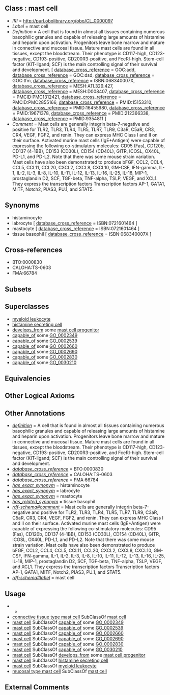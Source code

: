 
## Class : mast cell

 * *IRI* = http://purl.obolibrary.org/obo/CL_0000097
 * *Label* = mast cell
 * *Definition* = A cell that is found in almost all tissues containing numerous basophilic granules and capable of releasing large amounts of histamine and heparin upon activation. Progenitors leave bone marrow and mature in connective and mucosal tissue. Mature mast cells are found in all tissues, except the bloodstream. Their phenotype is CD117-high, CD123-negative, CD193-positive, CD200R3-positive, and FceRI-high. Stem-cell factor (KIT-ligand; SCF) is the main controlling signal of their survival and development. [ [database_cross_reference](../../ef/oboInOwl#hasDbXref.md) = GOC:add, [database_cross_reference](../../ef/oboInOwl#hasDbXref.md) = GOC:dsd, [database_cross_reference](../../ef/oboInOwl#hasDbXref.md) = GOC:tfm, [database_cross_reference](../../ef/oboInOwl#hasDbXref.md) = ISBN:068340007X, [database_cross_reference](../../ef/oboInOwl#hasDbXref.md) = MESH:A11.329.427, [database_cross_reference](../../ef/oboInOwl#hasDbXref.md) = MESH:D008407, [database_cross_reference](../../ef/oboInOwl#hasDbXref.md) = PMCID:PMC1312421, [database_cross_reference](../../ef/oboInOwl#hasDbXref.md) = PMCID:PMC2855166, [database_cross_reference](../../ef/oboInOwl#hasDbXref.md) = PMID:15153310, [database_cross_reference](../../ef/oboInOwl#hasDbXref.md) = PMID:16455980, [database_cross_reference](../../ef/oboInOwl#hasDbXref.md) = PMID:19671378, [database_cross_reference](../../ef/oboInOwl#hasDbXref.md) = PMID:212366338, [database_cross_reference](../../ef/oboInOwl#hasDbXref.md) = PMID:9354811 ]
 * *Comment* = Mast cells are generally integrin beta-7-negative and positive for TLR2, TLR3, TLR4, TLR5, TLR7, TLR9, C3aR, C5aR, CR3, CR4, VEGF, FGF2, and renin. They can express MHC Class I and II on their surface. Activated murine mast cells (IgE+Antigen) were capable of expressing the following co-stimulatory molecules: CD95 (Fas), CD120b, CD137 (4-1BB), CD153 (CD30L), CD154 (CD40L), GITR, ICOSL, OX40L, PD-L1, and PD-L2. Note that there was some mouse strain variation. Mast cells have also been demonstrated to produce bFGF, CCL2, CCL4, CCL5, CCL11, CCL20, CXCL2, CXCL8, CXCL10, GM-CSF, IFN-gamma, IL-1, IL-2, IL-3, IL-8, IL-10, IL-11, IL-12, IL-13, IL-16, IL-25, IL-18, MIP-1, prostaglandin D2, SCF, TGF-beta, TNF-alpha, TSLP, VEGF, and XCL1. They express the transcription factors Transcription factors AP-1, GATA1, MITF, Notch2, PIAS3, PU.1, and STAT5.

## Synonyms

 * histaminocyte
 * labrocyte [ [database_cross_reference](../../ef/oboInOwl#hasDbXref.md) = ISBN:0721601464 ]
 * mastocyte [ [database_cross_reference](../../ef/oboInOwl#hasDbXref.md) = ISBN:0721601464 ]
 * tissue basophil [ [database_cross_reference](../../ef/oboInOwl#hasDbXref.md) = ISBN:068340007X ]

## Cross-references

 * BTO:0000830
 * CALOHA:TS-0603
 * FMA:66784

## Subsets


## Superclasses

 * [myeloid leukocyte](../../CL/66/CL_0000766.md)
 * [histamine secreting cell](../../CL/74/CL_0002274.md)
 * [develops_from](../../RO/02/RO_0002202.md) some [mast cell progenitor](../../CL/31/CL_0000831.md)
 * [capable_of](../../RO/15/RO_0002215.md) some [GO_0002349](../../GO/49/GO_0002349.md)
 * [capable_of](../../RO/15/RO_0002215.md) some [GO_0002539](../../GO/39/GO_0002539.md)
 * [capable_of](../../RO/15/RO_0002215.md) some [GO_0002660](../../GO/60/GO_0002660.md)
 * [capable_of](../../RO/15/RO_0002215.md) some [GO_0002690](../../GO/90/GO_0002690.md)
 * [capable_of](../../RO/15/RO_0002215.md) some [GO_0002830](../../GO/30/GO_0002830.md)
 * [capable_of](../../RO/15/RO_0002215.md) some [GO_0030210](../../GO/10/GO_0030210.md)

## Equivalencies


## Other Logical Axioms


## Other Annotations

 * *[definition](../../IAO/15/IAO_0000115.md)* = A cell that is found in almost all tissues containing numerous basophilic granules and capable of releasing large amounts of histamine and heparin upon activation. Progenitors leave bone marrow and mature in connective and mucosal tissue. Mature mast cells are found in all tissues, except the bloodstream. Their phenotype is CD117-high, CD123-negative, CD193-positive, CD200R3-positive, and FceRI-high. Stem-cell factor (KIT-ligand; SCF) is the main controlling signal of their survival and development.
 * *[database_cross_reference](../../ef/oboInOwl#hasDbXref.md)* = BTO:0000830
 * *[database_cross_reference](../../ef/oboInOwl#hasDbXref.md)* = CALOHA:TS-0603
 * *[database_cross_reference](../../ef/oboInOwl#hasDbXref.md)* = FMA:66784
 * *[has_exact_synonym](../../ym/oboInOwl#hasExactSynonym.md)* = histaminocyte
 * *[has_exact_synonym](../../ym/oboInOwl#hasExactSynonym.md)* = labrocyte
 * *[has_exact_synonym](../../ym/oboInOwl#hasExactSynonym.md)* = mastocyte
 * *[has_related_synonym](../../ym/oboInOwl#hasRelatedSynonym.md)* = tissue basophil
 * *[rdf-schema#comment](../../nt/rdf-schema#comment.md)* = Mast cells are generally integrin beta-7-negative and positive for TLR2, TLR3, TLR4, TLR5, TLR7, TLR9, C3aR, C5aR, CR3, CR4, VEGF, FGF2, and renin. They can express MHC Class I and II on their surface. Activated murine mast cells (IgE+Antigen) were capable of expressing the following co-stimulatory molecules: CD95 (Fas), CD120b, CD137 (4-1BB), CD153 (CD30L), CD154 (CD40L), GITR, ICOSL, OX40L, PD-L1, and PD-L2. Note that there was some mouse strain variation. Mast cells have also been demonstrated to produce bFGF, CCL2, CCL4, CCL5, CCL11, CCL20, CXCL2, CXCL8, CXCL10, GM-CSF, IFN-gamma, IL-1, IL-2, IL-3, IL-8, IL-10, IL-11, IL-12, IL-13, IL-16, IL-25, IL-18, MIP-1, prostaglandin D2, SCF, TGF-beta, TNF-alpha, TSLP, VEGF, and XCL1. They express the transcription factors Transcription factors AP-1, GATA1, MITF, Notch2, PIAS3, PU.1, and STAT5.
 * *[rdf-schema#label](../../el/rdf-schema#label.md)* = mast cell

## Usage

 * -
 * [connective tissue type mast cell](../../CL/84/CL_0000484.md) SubClassOf [mast cell](../../CL/97/CL_0000097.md)
 * [mast cell](../../CL/97/CL_0000097.md) SubClassOf [capable_of](../../RO/15/RO_0002215.md) some [GO_0002349](../../GO/49/GO_0002349.md)
 * [mast cell](../../CL/97/CL_0000097.md) SubClassOf [capable_of](../../RO/15/RO_0002215.md) some [GO_0002539](../../GO/39/GO_0002539.md)
 * [mast cell](../../CL/97/CL_0000097.md) SubClassOf [capable_of](../../RO/15/RO_0002215.md) some [GO_0002660](../../GO/60/GO_0002660.md)
 * [mast cell](../../CL/97/CL_0000097.md) SubClassOf [capable_of](../../RO/15/RO_0002215.md) some [GO_0002690](../../GO/90/GO_0002690.md)
 * [mast cell](../../CL/97/CL_0000097.md) SubClassOf [capable_of](../../RO/15/RO_0002215.md) some [GO_0002830](../../GO/30/GO_0002830.md)
 * [mast cell](../../CL/97/CL_0000097.md) SubClassOf [capable_of](../../RO/15/RO_0002215.md) some [GO_0030210](../../GO/10/GO_0030210.md)
 * [mast cell](../../CL/97/CL_0000097.md) SubClassOf [develops_from](../../RO/02/RO_0002202.md) some [mast cell progenitor](../../CL/31/CL_0000831.md)
 * [mast cell](../../CL/97/CL_0000097.md) SubClassOf [histamine secreting cell](../../CL/74/CL_0002274.md)
 * [mast cell](../../CL/97/CL_0000097.md) SubClassOf [myeloid leukocyte](../../CL/66/CL_0000766.md)
 * [mucosal type mast cell](../../CL/85/CL_0000485.md) SubClassOf [mast cell](../../CL/97/CL_0000097.md)

## External Comments

